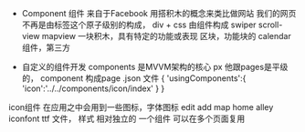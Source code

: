 - Component 组件
来自于Facebook 用搭积木的概念来类比做网站
我们的网页不再是由标签这个原子级别的构成， div + css
由组件构成 swiper scroll-view mapview 一块积木，具有特定的功能或表现
区块，功能块的
calendar 组件，第三方

- 自定义的组件开发
components 是MVVM架构的核心 px 他跟pages是平级的，
component 构成page .json 文件
{
  'usingComponents':{
    'icon':'../../components/icon/index'
  }
}

icon组件
在应用之中会用到一些图标，字体图标
edit add map home
alley iconfont ttf 文件， 样式
相对独立的 一个组件 
可以在多个页面复用 